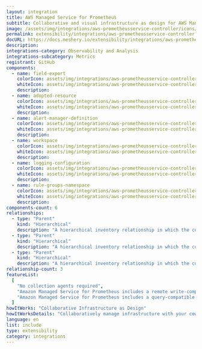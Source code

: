```yaml
---
layout: integration
title: AWS Managed Service for Prometheus
subtitle: Collaborative and visual infrastructure as design for AWS Managed Service for Prometheus
image: /assets/img/integrations/aws-prometheusservice-controller/icons/color/aws-prometheusservice-controller-color.svg
permalink: extensibility/integrations/aws-prometheusservice-controller
docURL: https://docs.meshery.io/extensibility/integrations/aws-prometheusservice-controller
description:
integrations-category: Observability and Analysis
integrations-subcategory: Metrics
registrant: GitHub
components:
  - name: field-export
    colorIcon: assets/img/integrations/aws-prometheusservice-controller/components/field-export/icons/color/field-export-color.svg
    whiteIcon: assets/img/integrations/aws-prometheusservice-controller/components/field-export/icons/white/field-export-white.svg
    description:
  - name: adopted-resource
    colorIcon: assets/img/integrations/aws-prometheusservice-controller/components/adopted-resource/icons/color/adopted-resource-color.svg
    whiteIcon: assets/img/integrations/aws-prometheusservice-controller/components/adopted-resource/icons/white/adopted-resource-white.svg
    description:
  - name: alert-manager-definition
    colorIcon: assets/img/integrations/aws-prometheusservice-controller/components/alert-manager-definition/icons/color/alert-manager-definition-color.svg
    whiteIcon: assets/img/integrations/aws-prometheusservice-controller/components/alert-manager-definition/icons/white/alert-manager-definition-white.svg
    description:
  - name: workspace
    colorIcon: assets/img/integrations/aws-prometheusservice-controller/components/workspace/icons/color/workspace-color.svg
    whiteIcon: assets/img/integrations/aws-prometheusservice-controller/components/workspace/icons/white/workspace-white.svg
    description:
  - name: logging-configuration
    colorIcon: assets/img/integrations/aws-prometheusservice-controller/components/logging-configuration/icons/color/logging-configuration-color.svg
    whiteIcon: assets/img/integrations/aws-prometheusservice-controller/components/logging-configuration/icons/white/logging-configuration-white.svg
    description:
  - name: rule-groups-namespace
    colorIcon: assets/img/integrations/aws-prometheusservice-controller/components/rule-groups-namespace/icons/color/rule-groups-namespace-color.svg
    whiteIcon: assets/img/integrations/aws-prometheusservice-controller/components/rule-groups-namespace/icons/white/rule-groups-namespace-white.svg
    description:
components-count: 6
relationships:
  - type: "Parent"
    kind: "Hierarchical"
    description: "A hierarchical inventory relationship in which the configuration of (parent) component is patched with the configuration of other (child) component. Eg: The configuration of the EnvoyFilter (parent) component is patched with the configuration as received from WASMFilter (child) component."
  - type: "Parent"
    kind: "Hierarchical"
    description: "A hierarchical inventory relationship in which the configuration of (parent) component is patched with the configuration of other (child) component. Eg: The configuration of the EnvoyFilter (parent) component is patched with the configuration as received from WASMFilter (child) component."
  - type: "Parent"
    kind: "Hierarchical"
    description: "A hierarchical inventory relationship in which the configuration of (parent) component is patched with the configuration of other (child) component. Eg: The configuration of the EnvoyFilter (parent) component is patched with the configuration as received from WASMFilter (child) component."
relationship-count: 3
featureList:
  [
    "No collection agents required",
    "Amazon Managed Service for Prometheus includes a remote write-compatible API that can ingest metrics from OpenTelemetry, Prometheus libraries, and existing Prometheus servers.",
    "Amazon Managed Service for Prometheus includes a query-compatible HTTP API that allows you to query metrics, metric labels, metric metadata, and time series metrics. ",
  ]
howItWorks: "Collaborative Infrastructure as Design"
howItWorksDetails: "Collaboratively manage infrastructure with your coworkers synchronously sharing the same designs."
language: en
list: include
type: extensibility
category: integrations
---
```

